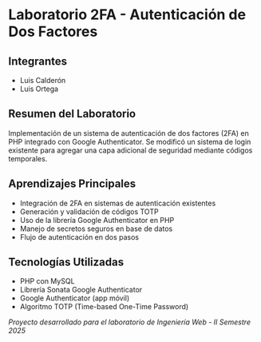 # Laboratorio 2FA - Autenticación de Dos Factores

## Integrantes
- Luis Calderón
- Luis Ortega

## Resumen del Laboratorio
Implementación de un sistema de autenticación de dos factores (2FA) en PHP integrado con Google Authenticator. Se modificó un sistema de login existente para agregar una capa adicional de seguridad mediante códigos temporales.

## Aprendizajes Principales
- Integración de 2FA en sistemas de autenticación existentes
- Generación y validación de códigos TOTP
- Uso de la librería Google Authenticator en PHP
- Manejo de secretos seguros en base de datos
- Flujo de autenticación en dos pasos

## Tecnologías Utilizadas
- PHP con MySQL
- Librería Sonata Google Authenticator
- Google Authenticator (app móvil)
- Algoritmo TOTP (Time-based One-Time Password)


*Proyecto desarrollado para el laboratorio de Ingeniería Web - II Semestre 2025*
